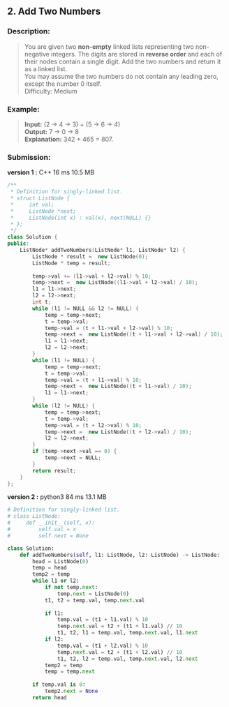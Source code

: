 ## 2. Add Two Numbers

### Description: 
>You are given two **non-empty** linked lists representing two non-negative integers. 
 The digits are stored in **reverse order** and each of their nodes contain a single digit. 
 Add the two numbers and return it as a linked list.  
You may assume the two numbers do not contain any leading zero, except the number 0 itself.  
>Difficulty:    Medium

### Example:  
>**Input:** (2 -> 4 -> 3) + (5 -> 6 -> 4)  
**Output:** 7 -> 0 -> 8  
**Explanation:** 342 + 465 = 807.  

### Submission:
**version 1 :** C++ 16 ms 10.5 MB
```C++
/**
 * Definition for singly-linked list.
 * struct ListNode {
 *     int val;
 *     ListNode *next;
 *     ListNode(int x) : val(x), next(NULL) {}
 * };
 */
class Solution {
public:
    ListNode* addTwoNumbers(ListNode* l1, ListNode* l2) {
        ListNode * result =  new ListNode(0);
        ListNode * temp = result;
        
        temp->val += (l1->val + l2->val) % 10;
        temp->next =  new ListNode((l1->val + l2->val) / 10);
        l1 = l1->next;
        l2 = l2->next;
        int t;
        while (l1 != NULL && l2 != NULL) {
            temp = temp->next;
            t = temp->val;
            temp->val = (t + l1->val + l2->val) % 10;
            temp->next =  new ListNode((t + l1->val + l2->val) / 10);
            l1 = l1->next;
            l2 = l2->next;
        }
        while (l1 != NULL) {
            temp = temp->next;
            t = temp->val;
            temp->val = (t + l1->val) % 10;
            temp->next =  new ListNode((t + l1->val) / 10);
            l1 = l1->next;
        }
        while (l2 != NULL) {
            temp = temp->next;
            t = temp->val;
            temp->val = (t + l2->val) % 10;
            temp->next =  new ListNode((t + l2->val) / 10);
            l2 = l2->next;
        }
        if (temp->next->val == 0) {
            temp->next = NULL;
        }
        return result;
    }
};
```
**version 2 :** python3 84 ms 13.1 MB
```python
# Definition for singly-linked list.
# class ListNode:
#     def __init__(self, x):
#         self.val = x
#         self.next = None

class Solution:
    def addTwoNumbers(self, l1: ListNode, l2: ListNode) -> ListNode:
        head = ListNode(0)
        temp = head
        temp2 = temp
        while l1 or l2:
            if not temp.next:
                temp.next = ListNode(0)
            t1, t2 = temp.val, temp.next.val
            
            if l1:
                temp.val = (t1 + l1.val) % 10
                temp.next.val = t2 + (t1 + l1.val) // 10
                t1, t2, l1 = temp.val, temp.next.val, l1.next
            if l2:
                temp.val = (t1 + l2.val) % 10
                temp.next.val = t2 + (t1 + l2.val) // 10
                t1, t2, l2 = temp.val, temp.next.val, l2.next
            temp2 = temp
            temp = temp.next
        
        if temp.val is 0:
            temp2.next = None
        return head
```        
